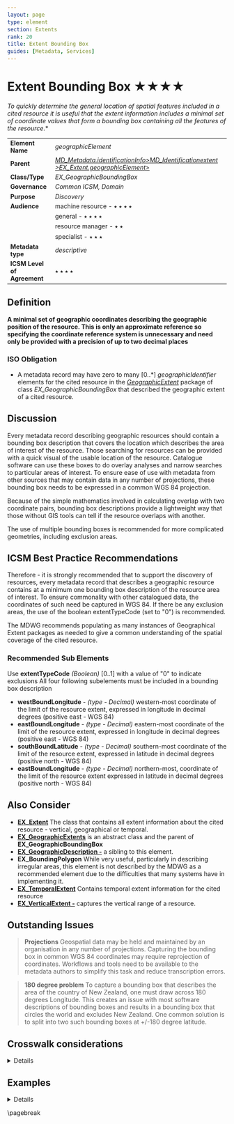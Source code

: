 ```yaml
---
layout: page
type: element
section: Extents
rank: 20
title: Extent Bounding Box
guides: [Metadata, Services]
---
```

# Extent Bounding Box ★★★★
*To quickly determine the general location of spatial features included in a cited resource it is useful that the extent information includes a minimal set of coordinate values that form a bounding box containing all the features of the resource.**

| | |
| --- | --- |
| **Element Name** | *geographicElement* |
| **Parent** | *[MD_Metadata.identificationInfo>MD_Identificationextent >EX_Extent.geographicElement>](./GeographicExtent)* |
| **Class/Type** | *EX_GeographicBoundingBox* |
| **Governance** | *Common ICSM, Domain* |
| **Purpose** | *Discovery* |
| **Audience** | machine resource - ⭑ ⭑ ⭑ ⭑ |
| | general - ⭑ ⭑ ⭑ ⭑ |
| | resource manager - ⭑ ⭑ |
| | specialist - ⭑ ⭑ ⭑ |
| **Metadata type** | *descriptive* |
| **ICSM Level of Agreement** | ⭑ ⭑ ⭑ ⭑ |

## Definition
**A minimal set of geographic coordinates describing the geographic position of the resource. This is only an approximate reference so specifying the coordinate reference system is unnecessary and need only be provided with a precision of up to two decimal places** 

### ISO Obligation

- A metadata record may have zero to many [0..\*] *geographicIdentifier* elements for the cited resource in the *[GeographicExtent](./GeographicExtent)* package of class *EX_GeographicBoundingBox* that described the geographic extent of a cited resource.

## Discussion

Every metadata record describing geographic resources should contain a bounding box description that covers the location which describes the area of interest of the resource. Those searching for resources can be provided with a quick visual of the usable location of the resource. Catalogue software can use these boxes to do overlay analyses and narrow searches to particular areas of interest. To ensure ease of use with metadata from other sources that may contain data in any number of projections, these bounding box needs to be expressed in a common WGS 84 projection. 

Because of the simple mathematics involved in calculating overlap with two coordinate pairs, bounding box descriptions provide a lightweight way that those without GIS tools can tell if the resource overlaps with another.

The use of multiple bounding boxes is recommended for more complicated geometries, including exclusion areas.

## ICSM Best Practice Recommendations

Therefore - it is strongly recommended that to support the discovery of resources, every metadata record that describes a geographic resource contains at a minimum one bounding box description of the resource area of interest. To ensure commonality with other catalogued data, the coordinates of such need be captured in WGS 84. If there be any exclusion areas, the use of the boolean extentTypeCode (set to "0") is recommended.

The MDWG recommends populating as many instances of Geographical Extent packages as needed to give a common understanding of the spatial coverage of the cited resource.

### Recommended Sub Elements

Use **extentTypeCode** *(Boolean)* [0..1] with a value of "0" to indicate exclusions
All four following subelements must be included in a bounding box description

* **westBoundLongitude** - *(type - Decimal)* western-most coordinate of the limit of the resource extent, expressed in longitude in decimal degrees (positive east - WGS 84)
* **eastBoundLongitude** - *(type - Decimal)* eastern-most coordinate of the limit of the resource extent, expressed in longitude in decimal degrees (positive east - WGS 84)
* **southBoundLatitude** - *(type - Decimal)* southern-most coordinate of the limit of the resource extent, expressed in latitude in decimal degrees (positive north - WGS 84)
* **eastBoundLongitude** - *(type - Decimal)* northern-most, coordinate of the limit of the resource extent expressed in latitude in decimal degrees (positive north - WGS 84)

## Also Consider

- **[EX_Extent](./ResourceExtent)** The class that contains all extent information about the cited resource - vertical, geographical or temporal.
- **[EX_GeographicExtents](./GeographicExtent)** is an abstract class and the parent of **EX_GeographicBoundingBox**
- **[EX_GeographicDescription -](./ExtentGeographicDescription)** a sibling to this element.
- **EX_BoundingPolygon** While very useful, particularly in describing irregular areas, this element is not described by the MDWG as a recommended element due to the difficulties that many systems have in implementing it.
- **[EX_TemporalExtent](./TemporalExtents)** Contains temporal extent information for the cited resource
- **[EX_VerticalExtent -](./VerticalExtent)** captures the vertical range of a resource.

## Outstanding Issues

> **Projections**
Geospatial data may be held and maintained by an organisation in any number of projections. Capturing the bounding box in common WGS 84 coordinates may require reprojection of coordinates. Workflows and tools need to be available to the metadata authors to simplify this task and reduce transcription errors.

> **180 degree problem**
To capture a bounding box that describes the area of the country of New Zealand, one must draw across 180 degrees Longitude. This creates an issue with most software descriptions of bounding boxes and results in a bounding box that circles the world and excludes New Zealand. One common solution is to split into two such bounding boxes at +/-180 degree latitude.

## Crosswalk considerations

<details>

### Dublin core / CKAN / data.gov.au

Maps to `geospatial coverage`

### DCAT 

Maps to `dct.spatial`

### RIF-CS

Maps to the aggregate element `Coverage/Spatial`

</details>

## Examples

<details>

### XML
```
<mdb:MD_Metadata>
....
   <mdb:identificationInfo>
    <mri:MD_DataIdentification>
     ....
       <gex:EX_Extent>
        <gex:geographicElement>
         <gex:EX_GeographicBoundingBox>
           <gex:westBoundLongitude>
            <gco:Decimal>110.70922852</gco:Decimal>
           </gex:westBoundLongitude>
           <gex:eastBoundLongitude>
            <gco:Decimal>157.79663086</gco:Decimal>
           </gex:eastBoundLongitude>
           <gex:southBoundLatitude>
            <gco:Decimal>-39.32048764</gco:Decimal>
           </gex:southBoundLatitude>
           <gex:northBoundLatitude>
            <gco:Decimal>-10.68489957</gco:Decimal>
           </gex:northBoundLatitude>
         </gex:EX_GeographicBoundingBox>
        </gex:geographicElement>
       </gex:EX_Extent>
      ....
    </mri:MD_DataIdentification>
   </mdb:identificationInfo>
  ....
</mdb:MD_Metadata>
```

\pagebreak

### UML diagrams
Recommended elements highlighted in yellow

![EXBoundBox](../images/ExtentBoundingBoxUML.png)

</details>

\pagebreak
